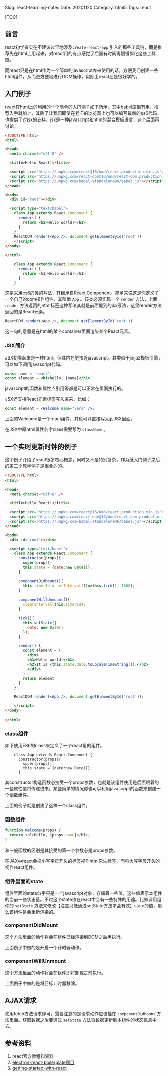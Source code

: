Slug: react-learning-notes
Date: 20201120
Category: html5
Tags: react



[TOC]

## 前言

react初学者实在不建议过早地涉及`create-react-app` 引入的那些工具链，而是推荐先在html上用起来，对react用的有点感觉了后面有时间再慢慢优化这些工具链。

而react只是在html作为一个简单的javascript库来使用的话，方便我们创建一些html组件，从而更方便地进行DOM操作，实际上react还是很好学的。

## 入门例子

react在html上的利用的一个简单的入门例子如下所示，其中babel库很有用，推荐入手就加上，其除了让我们即使在老旧的浏览器上也可以编写最新的es6代码，也提供了对jsx的支持。jsx是一种javascript和html的混合模板语言，这个后面再讨论。

```html
<!DOCTYPE html>
<html>

<head>
  <meta charset="utf-8" />

  <title>Hello React!</title>

  <script src="https://unpkg.com/react@16/umd/react.production.min.js"></script>
  <script src="https://unpkg.com/react-dom@16/umd/react-dom.production.min.js"></script>
  <script src="https://unpkg.com/babel-standalone@6/babel.js"></script>
</head>

<body>
  <div id="root"></div>

  <script type="text/babel">
    class App extends React.Component {
      render() {
        return <h1>Hello world!</h1>
      }
    }
    ReactDOM.render(<App />, document.getElementById('root'))
    </script>
</body>

</html>
```

```javascript
    class App extends React.Component {
      render() {
        return <h1>Hello world!</h1>
      }
    }
```

这是采用es6的类的写法，其继承自React.Component，简单来说这是你定义了一个自己的dom操作组件，其叫做 `App` 。该类必须实现一个 `render` 方法，上面`render` 方法返回的html标签这种写法其就是前面提到的jsx写法，这里render方法返回的是React元素。

```javascript
ReactDOM.render(<App />, document.getElementById('root'))
```

这一句的意思是在html的某个container里面渲染某个React元素。

### JSX简介

JSX初看起来是一种html，但其内在更接近javascript。其类似于jinja2模板引擎，可以如下调用javascript代码。

```jsx
const name = 'react';
const element = <h1>hello, {name}</h1>;
```

javascript的函数和属性点引用等都是可以正常在里面执行的。

JSX还支持React元素标签写入进来，比如：

```jsx
const element = <Welcome name="Sara" />;
```

上面的Welcome是一个react组件，其也可以直接写入到JSX里面。

在JSX中原html属性名字class需要写为 `className` 。



## 一个实时更新时钟的例子

这个例子介绍了react很多核心概念，同时又不是特别复杂，作为继入门例子之后的第二个教学例子是很合适的。

```html
<!DOCTYPE html>
<html>

<head>
  <meta charset="utf-8" />

  <title>Hello React!</title>

  <script src="https://unpkg.com/react@16/umd/react.production.min.js"></script>
  <script src="https://unpkg.com/react-dom@16/umd/react-dom.production.min.js"></script>
  <script src="https://unpkg.com/babel-standalone@6/babel.js"></script>
</head>

<body>
  <div id="root"></div>

  <script type="text/babel">
    class App extends React.Component {
      constructor(props){
        super(props);
        this.state = {date:new Date()};
      }

      componentDidMount(){
        this.timerId = setInterval(()=>this.tick(), 1000);
      }

      componentWillUnmount(){
        clearInterval(this.timerId);
      }

      tick(){
        this.setState({
          date: new Date()
        });
      }

      render() {
        const element = (
          <div>
          <h1>Hello world!</h1>
          <h2>It is {this.state.date.toLocaleTimeString()}.</h2>
          </div>
        )
        return element
      }
    }

    ReactDOM.render(<App />, document.getElementById('root'));

    </script>
</body>

</html>
```

### class组件

如下使用ES6的class来定义了一个react里的组件。

```
    class App extends React.Component {
      constructor(props){
        super(props);
        this.state = {date:new Date()};
      }
```

其constructor构造函数必接受一个props参数，也就是该组件使用是后面跟着的一些属性值将传递进来。某些简单的情况你也可以利用javascript的函数来创建一个函数组件。

上面的例子就是创建了这样一个class组件。

### 函数组件

```javascript
function Welcome(props) {
  return <h1>Hello, {props.name}</h1>;
}
```

和一般函数的区别是其接受的第一个参数必是props参数。

在JAX中react会把小写字母开头的标签视作html原生标签，而将大写字母开头的视作react组件。

### 组件里面的state

组件里面的state似乎只是一个javascript对象，存储着一些值，这些值表示本组件的当前一些状态量。不过这个state值在react中会有一些特殊的用途。比如调用组件的 `setState` 方法来修改【注意只能通过setState方法才会有效】state的值，那么该组件是会重新渲染的。

### componentDidMount

这个方法里面的动作将会在组件已经渲染到DOM之后再执行。

上面例子中做的是开启一个计时器动作。

### componentWillUnmount

这个方法里面的动作将会在组件即将卸载之前执行。

上面例子中做的是将目标计时器移除。

## AJAX请求

使用fetch方法请求即可，需要注意的是请求动作应该挂在 `componentDidMount`  方法里面。获取数据之后要通过 `setState` 方法将数据更新到本组件的状态信息中去。

## 参考资料

1. react官方教程和资料
2. [electron-react-boilerplate项目](https://github.com/electron-react-boilerplate/electron-react-boilerplate)
3. [getting-started-with-react](https://www.taniarascia.com/getting-started-with-react/)



